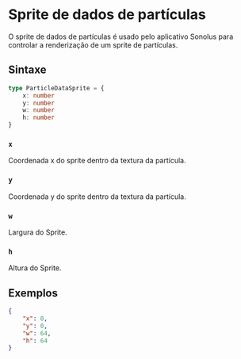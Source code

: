 # Sprite de dados de partículas

O sprite de dados de partículas é usado pelo aplicativo Sonolus para controlar a renderização de um sprite de partículas.

## Sintaxe

```ts
type ParticleDataSprite = {
    x: number
    y: number
    w: number
    h: number
}
```

### `x`

Coordenada x do sprite dentro da textura da partícula.

### `y`

Coordenada y do sprite dentro da textura da partícula.

### `w`

Largura do Sprite.

### `h`

Altura do Sprite.

## Exemplos

```json
{
    "x": 0,
    "y": 0,
    "w": 64,
    "h": 64
}
```
